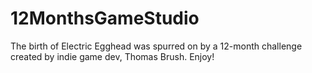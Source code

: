# 12MonthsGameStudio
The birth of Electric Egghead was spurred on by a 12-month challenge created by indie game dev, Thomas Brush. Enjoy!
